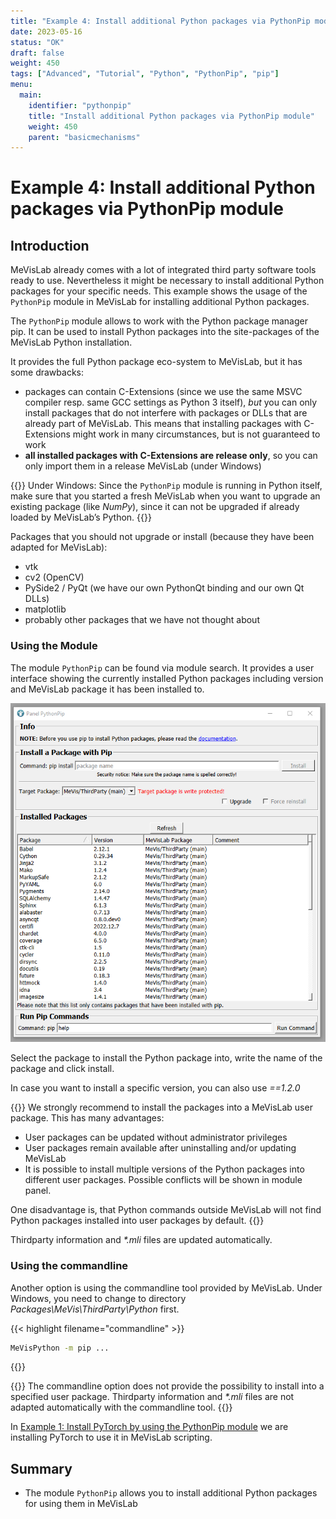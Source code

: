 ```yaml
---
title: "Example 4: Install additional Python packages via PythonPip module"
date: 2023-05-16
status: "OK"
draft: false
weight: 450
tags: ["Advanced", "Tutorial", "Python", "PythonPip", "pip"]
menu: 
  main:
    identifier: "pythonpip"
    title: "Install additional Python packages via PythonPip module"
    weight: 450
    parent: "basicmechanisms"
---
```

# Example 4: Install additional Python packages via PythonPip module
## Introduction
MeVisLab already comes with a lot of integrated third party software tools ready to use. Nevertheless it might be necessary to install additional Python packages for your specific needs. This example shows the usage of the `PythonPip` module in MeVisLab for installing additional Python packages.

The `PythonPip` module allows to work with the Python package manager pip. It can be used to install Python packages into the site-packages of the MeVisLab Python installation.

It provides the full Python package eco-system to MeVisLab, but it has some drawbacks:

* packages can contain C-Extensions (since we use the same MSVC compiler resp. same GCC settings as Python 3 itself), *but* you can only install packages that do not interfere with packages or DLLs that are already part of MeVisLab. This means that installing packages with C-Extensions might work in many circumstances, but is not guaranteed to work
* **all installed packages with C-Extensions are release only**, so you can only import them in a release MeVisLab (under Windows)

{{<alert class="info" caption="Attention">}}
Under Windows: Since the `PythonPip` module is running in Python itself, make sure that you started a fresh MeVisLab when you want to upgrade an existing package (like *NumPy*), since it can not be upgraded if already loaded by MeVisLab’s Python.
{{</alert>}}

Packages that you should not upgrade or install (because they have been adapted for MeVisLab):
* vtk
* cv2 (OpenCV)
* PySide2 / PyQt (we have our own PythonQt binding and our own Qt DLLs)
* matplotlib
* probably other packages that we have not thought about

### Using the Module
The module `PythonPip` can be found via module search. It provides a user interface showing the currently installed Python packages including version and MeVisLab package it has been installed to.

![PythonPip interface](/images/tutorials/thirdparty/pytorch_example1_2.png "PythonPip interface")

Select the package to install the Python package into, write the name of the package and click install.

In case you want to install a specific version, you can also use *<PACKAGE>==1.2.0*

{{<alert class="info" caption="Attention">}}
We strongly recommend to install the packages into a MeVisLab user package. This has many advantages:
* User packages can be updated without administrator privileges
* User packages remain available after uninstalling and/or updating MeVisLab
* It is possible to install multiple versions of the Python packages into different user packages. Possible conflicts will be shown in module panel.

One disadvantage is, that Python commands outside MeVisLab will not find Python packages installed into user packages by default.
{{</alert>}}

Thirdparty information and *\*.mli* files are updated automatically.

### Using the commandline
Another option is using the commandline tool provided by MeVisLab. Under Windows, you need to change to directory *Packages\MeVis\ThirdParty\Python* first.

{{< highlight filename="commandline" >}}
```cmd
MeVisPython -m pip ...
```
{{</highlight>}}

{{<alert class="info" caption="Attention">}}
The commandline option does not provide the possibility to install into a specified user package. Thirdparty information and *\*.mli* files are not adapted automatically with the commandline tool.
{{</alert>}}

In [Example 1: Install PyTorch by using the PythonPip module](/tutorials/thirdparty/pytorch/pytorchexample1/) we are installing PyTorch to use it in MeVisLab scripting.

## Summary
* The module `PythonPip` allows you to install additional Python packages for using them in MeVisLab
